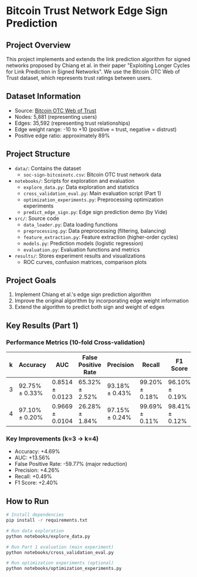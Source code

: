 # Bitcoin Trust Network Edge Sign Prediction

## Project Overview
This project implements and extends the link prediction algorithm for signed networks proposed by Chiang et al. in their paper "Exploiting Longer Cycles for Link Prediction in Signed Networks". We use the Bitcoin OTC Web of Trust dataset, which represents trust ratings between users.

## Dataset Information
- Source: [Bitcoin OTC Web of Trust](https://snap.stanford.edu/data/soc-sign-bitcoin-otc.html)
- Nodes: 5,881 (representing users)
- Edges: 35,592 (representing trust relationships)
- Edge weight range: -10 to +10 (positive = trust, negative = distrust)
- Positive edge ratio: approximately 89%

## Project Structure
- `data/`: Contains the dataset
  - `soc-sign-bitcoinotc.csv`: Bitcoin OTC trust network data
- `notebooks/`: Scripts for exploration and evaluation
  - `explore_data.py`: Data exploration and statistics
  - `cross_validation_eval.py`: Main evaluation script (Part 1)
  - `optimization_experiments.py`: Preprocessing optimization experiments
  - `predict_edge_sign.py`: Edge sign prediction demo (by Vide)
- `src/`: Source code
  - `data_loader.py`: Data loading functions
  - `preprocessing.py`: Data preprocessing (filtering, balancing)
  - `feature_extraction.py`: Feature extraction (higher-order cycles)
  - `models.py`: Prediction models (logistic regression)
  - `evaluation.py`: Evaluation functions and metrics
- `results/`: Stores experiment results and visualizations
  - ROC curves, confusion matrices, comparison plots

## Project Goals
1. Implement Chiang et al.'s edge sign prediction algorithm
2. Improve the original algorithm by incorporating edge weight information
3. Extend the algorithm to predict both sign and weight of edges

## Key Results (Part 1)

### Performance Metrics (10-fold Cross-validation)
| k | Accuracy | AUC | False Positive Rate | Precision | Recall | F1 Score |
|---|----------|-----|---------------------|-----------|--------|----------|
| 3 | 92.75% ± 0.33% | 0.8514 ± 0.0123 | 65.32% ± 2.52% | 93.18% ± 0.43% | 99.20% ± 0.18% | 96.10% ± 0.19% |
| 4 | 97.10% ± 0.20% | 0.9669 ± 0.0104 | 26.28% ± 1.84% | 97.15% ± 0.24% | 99.69% ± 0.11% | 98.41% ± 0.12% |

### Key Improvements (k=3 → k=4)
- Accuracy: +4.69%
- AUC: +13.56%
- False Positive Rate: -59.77% (major reduction)
- Precision: +4.26%
- Recall: +0.49%
- F1 Score: +2.40%

## How to Run
```bash
# Install dependencies
pip install -r requirements.txt

# Run data exploration
python notebooks/explore_data.py

# Run Part 1 evaluation (main experiment)
python notebooks/cross_validation_eval.py

# Run optimization experiments (optional)
python notebooks/optimization_experiments.py